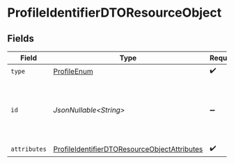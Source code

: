 # ProfileIdentifierDTOResourceObject


## Fields

| Field                                                                                                                   | Type                                                                                                                    | Required                                                                                                                | Description                                                                                                             | Example                                                                                                                 |
| ----------------------------------------------------------------------------------------------------------------------- | ----------------------------------------------------------------------------------------------------------------------- | ----------------------------------------------------------------------------------------------------------------------- | ----------------------------------------------------------------------------------------------------------------------- | ----------------------------------------------------------------------------------------------------------------------- |
| `type`                                                                                                                  | [ProfileEnum](../../models/components/ProfileEnum.md)                                                                   | :heavy_check_mark:                                                                                                      | N/A                                                                                                                     |                                                                                                                         |
| `id`                                                                                                                    | *JsonNullable\<String>*                                                                                                 | :heavy_minus_sign:                                                                                                      | Primary key that uniquely identifies this profile. Generated by Klaviyo.                                                | 01GDDKASAP8TKDDA2GRZDSVP4H                                                                                              |
| `attributes`                                                                                                            | [ProfileIdentifierDTOResourceObjectAttributes](../../models/components/ProfileIdentifierDTOResourceObjectAttributes.md) | :heavy_check_mark:                                                                                                      | N/A                                                                                                                     |                                                                                                                         |
